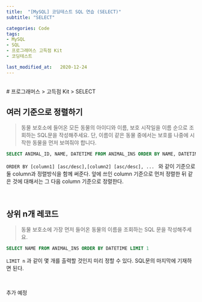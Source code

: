 ```yaml
---
title:  "[MySQL] 코딩테스트 SQL 연습 (SELECT)"
subtitle: "SELECT"

categories: Code
tags:
- MySQL
- SQL
- 프로그래머스 고득점 Kit
- 코딩테스트

last_modified_at:   2020-12-24
---
```



<br>
# 프로그래머스 > 고득점 Kit > SELECT

## 여러 기준으로 정렬하기 

>  동물 보호소에 들어온 모든 동물의 아이디와 이름, 보호 시작일을 이름 순으로 조회하는 SQL문을 작성해주세요. 단, 이름이 같은 동물 중에서는 보호를 나중에 시작한 동물을 먼저 보여줘야 합니다.

```sql
SELECT ANIMAL_ID, NAME, DATETIME FROM ANIMAL_INS ORDER BY NAME, DATETIME DESC
```



`ORDER BY [column1] [asc/desc],[column2] [asc/desc], ... ` 와 같이 기준으로 둘 column과 정렬방식을 함께 써준다. 앞에 쓰인 column 기준으로 먼저 정렬한 뒤 같은 것에 대해서는 그 다음 column 기준으로 정렬한다.  

<br>



## 상위 n개 레코드

> 동물 보호소에 가장 먼저 들어온 동물의 이름을 조회하는 SQL 문을 작성해주세요.

```sql
SELECT NAME FROM ANIMAL_INS ORDER BY DATETIME LIMIT 1
```

`LIMIT n` 과 같이 몇 개를 출력할 것인지 미리 정할 수 있다. SQL문의 마지막에 기재하면 된다.

<br>



추가 예정